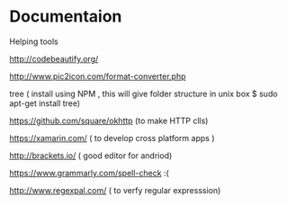 # Documentaion
Helping tools

http://codebeautify.org/   

http://www.pic2icon.com/format-converter.php

tree <Folder name> ( install using NPM , this will give folder structure in unix box $ sudo apt-get install tree)

https://github.com/square/okhttp  (to make HTTP clls) 

https://xamarin.com/   ( to develop cross platform apps )

http://brackets.io/  ( good editor for andriod)

https://www.grammarly.com/spell-check :(

http://www.regexpal.com/   ( to verfy regular expresssion)

